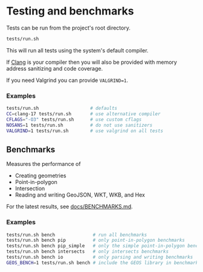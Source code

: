 # Testing and benchmarks

Tests can be run from the project's root directory.

```bash
tests/run.sh
```

This will run all tests using the system's default compiler.

If [Clang](https://clang.llvm.org) is your compiler then you will also be 
provided with memory address sanitizing and code coverage.

If you need Valgrind you can provide `VALGRIND=1`.

### Examples

```bash
tests/run.sh                   # defaults
CC=clang-17 tests/run.sh       # use alternative compiler
CFLAGS="-O3" tests/run.sh      # use custom cflags
NOSANS=1 tests/run.sh          # do not use sanitizers
VALGRIND=1 tests/run.sh        # use valgrind on all tests
```

## Benchmarks

Measures the performance of

- Creating geometries
- Point-in-polygon
- Intersection
- Reading and writing GeoJSON, WKT, WKB, and Hex

For the latest results, see [docs/BENCHMARKS.md](../docs/BENCHMARKS.md).


### Examples

```bash
tests/run.sh bench              # run all benchmarks
tests/run.sh bench pip          # only point-in-polygon benchmarks
tests/run.sh bench pip_simple   # only the simple point-in-polygon benchmarks
tests/run.sh bench intersects   # only intersects benchmarks
tests/run.sh bench io           # only parsing and writing benchmarks
GEOS_BENCH=1 tests/run.sh bench # include the GEOS library in benchmarks 
```
